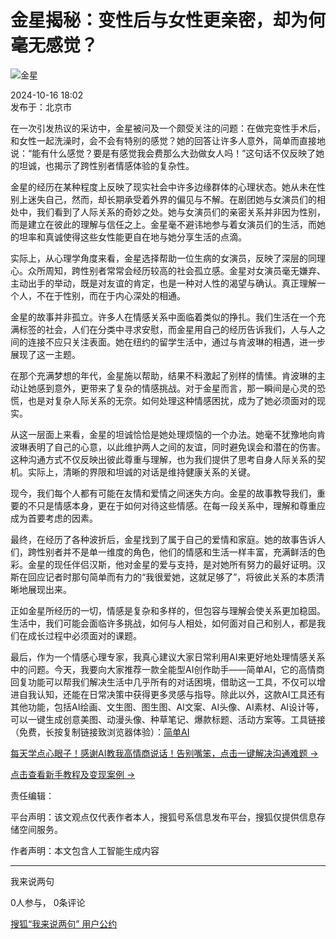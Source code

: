 # 金星揭秘：变性后与女性更亲密，却为何毫无感觉？

![金星](https://cdn-ali.onemob.mobi/img/pys200X200_2.png)

2024-10-16 18:02  
发布于：北京市

在一次引发热议的采访中，金星被问及一个颇受关注的问题：在做完变性手术后，和女性一起洗澡时，会不会有特别的感觉？她的回答让许多人意外，简单而直接地说：“能有什么感觉？要是有感觉我会费那么大劲做女人吗！”这句话不仅反映了她的坦诚，也揭示了跨性别者情感体验的复杂性。

金星的经历在某种程度上反映了现实社会中许多边缘群体的心理状态。她从未在性别上迷失自己，然而，却长期承受着外界的偏见与不解。在剧团她与女演员们的相处中，我们看到了人际关系的奇妙之处。她与女演员们的亲密关系并非因为性别，而是建立在彼此的理解与信任之上。金星毫不避讳地参与着女演员们的生活，而她的坦率和真诚使得这些女性能更自在地与她分享生活的点滴。

实际上，从心理学角度来看，金星选择帮助一位生病的女演员，反映了深层的同理心。众所周知，跨性别者常常会经历较高的社会孤立感。金星对女演员毫无嫌弃、主动出手的举动，既是对友谊的肯定，也是一种对人性的渴望与确认。真正理解一个人，不在于性别，而在于内心深处的相通。

金星的故事并非孤立。许多人在情感关系中面临着类似的挣扎。我们生活在一个充满标签的社会，人们在分类中寻求安慰，而金星用自己的经历告诉我们，人与人之间的连接不应只关注表面。她在纽约的留学生活中，通过与肯波琳的相遇，进一步展现了这一主题。

在那个充满梦想的年代，金星施以帮助，结果不料激起了别样的情愫。肯波琳的主动让她感到意外，更带来了复杂的情感挑战。对于金星而言，那一瞬间是心灵的恐慌，也是对复杂人际关系的无奈。如何处理这种情感困扰，成为了她必须面对的现实。

从这一层面上来看，金星的坦诚恰恰是她处理烦恼的一个办法。她毫不犹豫地向肯波琳表明了自己的心意，以此维护两人之间的友谊，同时避免误会和潜在的伤害。这种沟通方式不仅反映出彼此尊重与理解，也为我们提供了思考自身人际关系的契机。实际上，清晰的界限和坦诚的对话是维持健康关系的关键。

现今，我们每个人都有可能在友情和爱情之间迷失方向。金星的故事教导我们，重要的不只是情感本身，更在于如何对待这些情感。在每一段关系中，理解和尊重应成为首要考虑的因素。

最终，在经历了各种波折后，金星找到了属于自己的爱情和家庭。她的故事告诉人们，跨性别者并不是单一维度的角色，他们的情感和生活一样丰富，充满鲜活的色彩。金星的现任伴侣汉斯，他对金星的爱与支持，是对她所有努力的最好证明。汉斯在回应记者时那句简单而有力的“我很爱她，这就足够了”，将彼此关系的本质清晰地展现出来。

正如金星所经历的一切，情感是复杂和多样的，但包容与理解会使关系更加稳固。生活中，我们可能会面临许多挑战，如何与人相处，如何面对自己和别人，都是我们在成长过程中必须面对的课题。

最后，作为一个情感心理专家，我真心建议大家日常利用AI来更好地处理情感关系中的问题。今天，我要向大家推荐一款全能型AI创作助手——简单AI，它的高情商回复功能可以帮我们解决生活中几乎所有的对话困境，借助这一工具，不仅可以增进自我认知，还能在日常决策中获得更多灵感与指导。除此以外，这款AI工具还有其他功能，包括AI绘画、文生图、图生图、AI文案、AI头像、AI素材、AI设计等，可以一键生成创意美图、动漫头像、种草笔记、爆款标题、活动方案等。工具链接（免费，长按复制链接致浏览器体验）：[简单AI](https://ai.sohu.com/pc/generate?trans=030001_yljd)

[每天学点心眼子！感谢AI教我高情商说话！告别嘴笨，点击一键解决沟通难题 →](https://ai.sohu.com/pc/textHome?trans=030001_yljdaiqg)

[点击查看新手教程及变现案例 →](https://www.sohu.com/a/809818570_121798712?spm=smpc.content.content.2.1730996878924ZJKTVZJ)

责任编辑：

平台声明：该文观点仅代表作者本人，搜狐号系信息发布平台，搜狐仅提供信息存储空间服务。

作者声明：本文包含人工智能生成内容

---

我来说两句

0人参与， 0条评论

[搜狐“我来说两句” 用户公约](http://zt.pinglun.sohu.com/s2014/sljyhgy/index.shtml)
